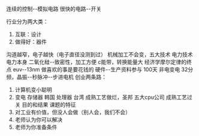 连续的控制--模拟电路
很快的电路--开关

行业分为两大类：
1. 互联：设计
2. 做得好：器件

沟道越窄，电子越快（电子直径没测到过）
机械加工不会变，五大技术
电力技术 电力本身
二氧化硅--致密性，加工方便
c能带，转换能量大
经济学摩尔定律的终点
euv--13nm
做喜欢的事是要花钱的
硬件--生产资料参与
100天
非电变电
32分频，晶振--秒脉冲--步进电机
创业两条路：
1. 计算机变小聪明
2. 变电
存储器 韩国
处理器 台湾
成熟工艺做烂，圣邦
五大cpu公司
成熟工艺过关
目的和结果
课题的特征
1. 对工业有价值，但没人会做（别人会，我们不会）
2. 老师认为你可以解决
3. 老师为你准备条件